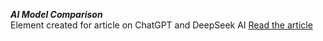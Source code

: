 ***AI Model Comparison***
<br>Element created for article on ChatGPT and DeepSeek AI
<a href="https://www.uscannenbergmedia.com/2025/02/27/new-ai-ethics-and-education-usc-faculty-and-students-talk-deepseek-ai/">Read the article</a>
